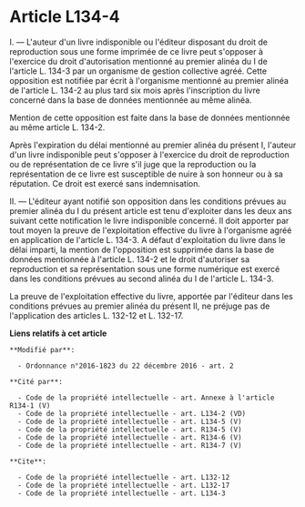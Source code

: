# Article L134-4

I. ― L'auteur d'un livre indisponible ou l'éditeur disposant du droit de reproduction sous une forme imprimée de ce livre
peut s'opposer à l'exercice du droit d'autorisation mentionné au premier alinéa du I de l'article L. 134-3 par un organisme
de gestion collective agréé. Cette opposition est notifiée par écrit à l'organisme mentionné au premier alinéa de l'article
L. 134-2 au plus tard six mois après l'inscription du livre concerné dans la base de données mentionnée au même alinéa. 

Mention de cette opposition est faite dans la base de données mentionnée au même article L. 134-2. 

Après l'expiration du délai mentionné au premier alinéa du présent I, l'auteur d'un livre indisponible peut s'opposer à
l'exercice du droit de reproduction ou de représentation de ce livre s'il juge que la reproduction ou la représentation de ce
livre est susceptible de nuire à son honneur ou à sa réputation. Ce droit est exercé sans indemnisation. 

II. ― L'éditeur ayant notifié son opposition dans les conditions prévues au premier alinéa du I du présent article est tenu
d'exploiter dans les deux ans suivant cette notification le livre indisponible concerné. Il doit apporter par tout moyen la
preuve de l'exploitation effective du livre à l'organisme agréé  en application de l'article L. 134-3. A défaut
d'exploitation du livre dans le délai imparti, la mention de l'opposition est supprimée dans la base de données mentionnée à
l'article L. 134-2 et le droit d'autoriser sa reproduction et sa représentation sous une forme numérique est exercé dans les
conditions prévues au second alinéa du I de l'article L. 134-3. 

La preuve de l'exploitation effective du livre, apportée par l'éditeur dans les conditions prévues au premier alinéa du
présent II, ne préjuge pas de l'application des articles L. 132-12 et L. 132-17.

**Liens relatifs à cet article**

	**Modifié par**:

	  - Ordonnance n°2016-1823 du 22 décembre 2016 - art. 2

	**Cité par**:

	  - Code de la propriété intellectuelle - art. Annexe à l'article R134-1 (V)
	  - Code de la propriété intellectuelle - art. L134-2 (VD)
	  - Code de la propriété intellectuelle - art. L134-5 (V)
	  - Code de la propriété intellectuelle - art. R134-5 (V)
	  - Code de la propriété intellectuelle - art. R134-6 (V)
	  - Code de la propriété intellectuelle - art. R134-7 (V)

	**Cite**:

	  - Code de la propriété intellectuelle - art. L132-12
	  - Code de la propriété intellectuelle - art. L132-17
	  - Code de la propriété intellectuelle - art. L134-3
